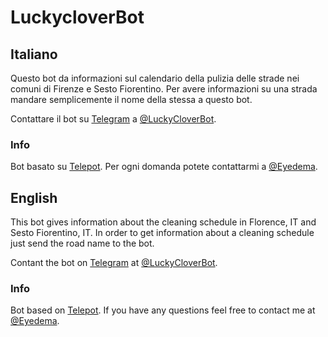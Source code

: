 # LuckycloverBot

## Italiano

Questo bot da informazioni sul calendario della pulizia delle strade nei comuni di Firenze e Sesto Fiorentino. Per avere informazioni su una strada mandare semplicemente il nome della stessa a questo bot.

Contattare il bot su [Telegram](https://telegram.org/) a [@LuckyCloverBot](https://t.me/luckycloverbot).

### Info

Bot basato su [Telepot](https://github.com/nickoala/telepot).
Per ogni domanda potete contattarmi a [@Eyedema](https://t.me/eyedema).

## English

This bot gives information about the cleaning schedule in Florence, IT and Sesto Fiorentino, IT. In order to get information about a cleaning schedule just send the road name to the bot.

Contant the bot on [Telegram](https://telegram.org/) at [@LuckyCloverBot](https://t.me/luckycloverbot).


### Info

Bot based on [Telepot](https://github.com/nickoala/telepot).
If you have any questions feel free to contact me at [@Eyedema](https://t.me/eyedema).
